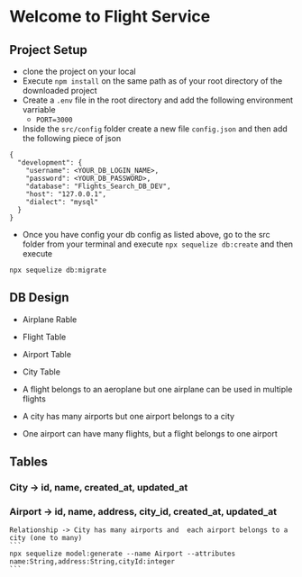 # Welcome to Flight Service

## Project Setup
- clone the project on your local
- Execute `npm install` on the same path as of your root directory of the downloaded project
- Create a `.env` file in the root directory and add the following environment varriable
    - `PORT=3000`
- Inside the `src/config` folder create a new file `config.json` and then add the following piece of json
```
{
  "development": {
    "username": <YOUR_DB_LOGIN_NAME>,
    "password": <YOUR_DB_PASSWORD>,
    "database": "Flights_Search_DB_DEV",
    "host": "127.0.0.1",
    "dialect": "mysql"
  }
}
```
- Once you have config your db config as listed above, go to the src folder from your terminal and execute `npx sequelize db:create`
and then execute

`npx sequelize db:migrate`

## DB Design
  - Airplane Rable
  - Flight Table
  - Airport Table
  - City Table

  - A flight belongs to an aeroplane but one airplane can be used in multiple flights
  - A city has many airports but one airport belongs to a city
  - One airport can have many flights, but a flight belongs to one airport

## Tables

### City -> id, name, created_at, updated_at
### Airport -> id, name, address, city_id, created_at, updated_at
    Relationship -> City has many airports and  each airport belongs to a city (one to many)
    ```
    npx sequelize model:generate --name Airport --attributes name:String,address:String,cityId:integer
    ```